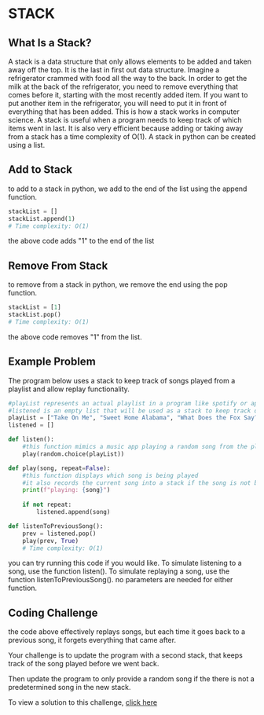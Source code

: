 # STACK

## What Is a Stack?
A stack is a data structure that only allows elements to be added and taken away off the top. It is the last in first out data structure. 
Imagine a refrigerator crammed with food all the way to the back. In order to get the milk at the back of the refrigerator, you need to remove everything that comes before it, starting with the most recently added item. If you want to put another item in the refrigerator, you will need to put it in front of everything that has been added. This is how a stack works in computer science.
A stack is useful when a program needs to keep track of which items went in last. It is also very efficient because adding or taking away from a stack has a time complexity of O(1).
A stack in python can be created using a list.

## Add to Stack
to add to a stack in python, we add to the end of the list using the append function.

```python
stackList = []
stackList.append(1)
# Time complexity: O(1)
```
the above code adds "1" to the end of the list

## Remove From Stack
to remove from a stack in python, we remove the end using the pop function.

```python
stackList = [1]
stackList.pop()
# Time complexity: O(1)
```
the above code removes "1" from the list.


## Example Problem

The program below uses a stack to keep track of songs played from a playlist and allow replay functionality.

```python
#playList represents an actual playlist in a program like spotify or apple music
#listened is an empty list that will be used as a stack to keep track of which songs have been played
playList = ["Take On Me", "Sweet Home Alabama", "What Does the Fox Say?", "Heyah", "I'm Blue", "Bad Romance", "Shake It Off", "Moskau"]
listened = []

def listen():
    #this function mimics a music app playing a random song from the playlist
    play(random.choice(playList))

def play(song, repeat=False):
    #this function displays which song is being played
    #it also records the current song into a stack if the song is not being replayed
    print(f"playing: {song}")
    
    if not repeat:
        listened.append(song)

def listenToPreviousSong():
    prev = listened.pop()
    play(prev, True)
    # Time complexity: O(1)
```

you can try running this code if you would like. To simulate listening to a song, use the function listen(). To simulate replaying a song, use the function listenToPreviousSong(). no parameters are needed for either function.

## Coding Challenge

the code above effectively replays songs, but each time it goes back to a previous song, it forgets everything that came after. 

Your challenge is to update the program with a second stack, that keeps track of the song played before we went back. 

Then update the program to only provide a random song if the there is not a predetermined song in the new stack.

To view a solution to this challenge, [click here](stackspractice.py)
